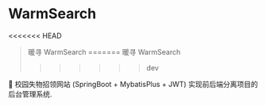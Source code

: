# WarmSearch
<<<<<<< HEAD
>暖寻 WarmSearch
=======
>暖寻  WarmSearch
>>>>>>> dev

🏫 校园失物招领网站 (SpringBoot + MybatisPlus + JWT) 实现前后端分离项目的后台管理系统.
